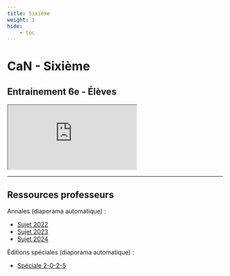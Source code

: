 ```yaml
---
title: Sixième
weight: 1
hide: 
    - toc
---
```


# CaN - Sixième

## Entrainement 6e - Élèves

<iframe src="https://coopmaths.fr/alea/?EEEE2e0a294917eb146927550f22272e26ee2b0f25f21399139d0f2f181826330f1e2d0a12d2133612d112c726ee2b1d17e614bb26ee2b2d17fa2b4d2cca295327c227c32d5c155e0f1c2633208e17e60f1c2633209a181c263928e62cce271726ee2b2217e6" class="exerciseur" allowfullscreen></iframe>

---

## Ressources professeurs

Annales (diaporama automatique) :

* [Sujet 2022](https://coopmaths.fr/alea/?uuid=b9634&id=can6a-2022&n=30&d=25&alea=wtMh&v=diaporama&ds=10000000&es=0111000&ds=10000000)
* [Sujet 2023](https://coopmaths.fr/alea/?uuid=07680&id=can6a-2023&n=30&d=25&alea=N2fR&v=diaporama&ds=10000000&es=0111000&ds=10000000)
* [Sujet 2024](https://coopmaths.fr/alea/?uuid=648dd&id=can6a-2024&n=30&d=25&s=false&s2=1-2-3-4-5-6-7-8-9-10-11-12-13-14-15-16-17-18-19-20-21-22-23-24-25-26-27-28-29-30&s3=false&alea=1lMg&v=diaporama&ds=10000000&es=0111000&ds=10000000)


Éditions spéciales (diaporama automatique) :

* [Spéciale 2-0-2-5](https://coopmaths.fr/alea/?uuid=301ff&id=can6a-NY2025&n=30&d=30&s=false&s2=1-2-3-4-5-6-7-8-9-10-11-12-13-14-15-16-17-18-19-20-21-22-23-24-25-26-27-28-29-30&s3=false&alea=yYh9&v=diaporama&ds=10000000&es=0111000&ds=10000000)